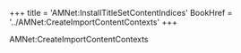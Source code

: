 +++
title = 'AMNet:InstallTitleSetContentIndices'
BookHref = '../AMNet:CreateImportContentContexts'
+++

AMNet:CreateImportContentContexts
